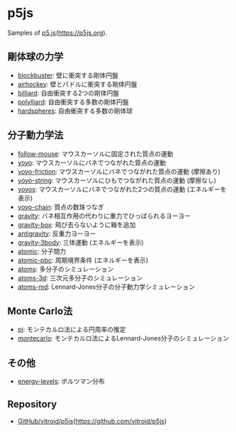 # p5js
Samples of [p5.js](https://vitroid.github.io/p5js/p5.js/)(https://p5js.org).

## 剛体球の力学
* [blockbuster](https://vitroid.github.io/p5js/blockbuster/): 壁に衝突する剛体円盤
* [airhockey](https://vitroid.github.io/p5js/airhockey/): 壁とパドルに衝突する剛体円盤
* [billiard](https://vitroid.github.io/p5js/billiard/): 自由衝突する2つの剛体円盤
* [polylliard](https://vitroid.github.io/p5js/polylliard/): 自由衝突する多数の剛体円盤
* [hardspheres](https://vitroid.github.io/p5js/hardspheres/): 自由衝突する多数の剛体球

## 分子動力学法
* [follow-mouse](https://vitroid.github.io/p5js/follow-mouse/): マウスカーソルに固定された質点の運動
* [yoyo](https://vitroid.github.io/p5js/yoyo/): マウスカーソルにバネでつながれた質点の運動
* [yoyo-friction](https://vitroid.github.io/p5js/yoyo-friction/): マウスカーソルにバネでつながれた質点の運動 (摩擦あり)
* [yoyo-string](https://vitroid.github.io/p5js/yoyo-string/): マウスカーソルにひもでつながれた質点の運動 (摩擦なし)
* [yoyos](https://vitroid.github.io/p5js/yoyos/): マウスカーソルにバネでつながれた2つの質点の運動 (エネルギーを表示)
* [yoyo-chain](https://vitroid.github.io/p5js/yoyo-chain/): 質点の数珠つなぎ
* [gravity](https://vitroid.github.io/p5js/gravity/): バネ相互作用の代わりに重力でひっぱられるヨーヨー
* [gravity-box](https://vitroid.github.io/p5js/gravity-box/): 飛び去らないように箱を追加
* [antigravity](https://vitroid.github.io/p5js/antigravity/): 反重力ヨーヨー
* [gravity-3body](https://vitroid.github.io/p5js/gravity-3body/): 三体運動 (エネルギーを表示)
* [atomic](https://vitroid.github.io/p5js/atomic/): 分子間力
* [atomic-pbc](https://vitroid.github.io/p5js/atomic-pbc/): 周期境界条件 (エネルギーを表示)
* [atoms](https://vitroid.github.io/p5js/atoms/): 多分子のシミュレーション
* [atoms-3d](https://vitroid.github.io/p5js/atoms-3d/): 三次元多分子のシミュレーション
* [atoms-md](https://vitroid.github.io/p5js/atoms-md/): Lennard-Jones分子の分子動力学シミュレーション

## Monte Carlo法

* [pi](https://vitroid.github.io/p5js/pi/): モンテカルロ法による円周率の推定
* [montecarlo](https://vitroid.github.io/p5js/montecarlo/): モンテカルロ法によるLennard-Jones分子のシミュレーション
## その他

* [energy-levels](https://vitroid.github.io/p5js/energy-levels/): ボルツマン分布
## Repository

* [GitHub/vitroid/p5js](https://vitroid.github.io/p5js/GitHub/vitroid/p5js/)(https://github.com/vitroid/p5js)
